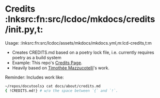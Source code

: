 # Credits :lnksrc:fn:src/lcdoc/mkdocs/credits/__init__.py,t:

Usage: :lnksrc:fn:src/lcdoc/assets/mkdocs/mkdocs.yml,m:lcd-credits,t:m

- Creates CREDITS.md based on a poetry lock file, i.e. currently requires poetry as a build system
- Example: This repo's [Credits Page](../../about/credits.md).
- Heavily based on [Timothée Mazzucotelli](https://github.com/pawamoy)'s work.



Reminder: Includes work like:

```bash
~/repos/docutools❯ cat docs/about/credits.md
{ !CREDITS.md!} # w/o the space between `{` and `!`.
```

